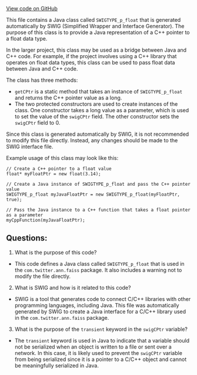 [View code on GitHub](https://github.com/misbahsy/the-algorithm/ann/src/main/java/com/twitter/ann/faiss/swig/SWIGTYPE_p_float.java)

This file contains a Java class called `SWIGTYPE_p_float` that is generated automatically by SWIG (Simplified Wrapper and Interface Generator). The purpose of this class is to provide a Java representation of a C++ pointer to a float data type. 

In the larger project, this class may be used as a bridge between Java and C++ code. For example, if the project involves using a C++ library that operates on float data types, this class can be used to pass float data between Java and C++ code. 

The class has three methods: 
- `getCPtr` is a static method that takes an instance of `SWIGTYPE_p_float` and returns the C++ pointer value as a long. 
- The two protected constructors are used to create instances of the class. One constructor takes a long value as a parameter, which is used to set the value of the `swigCPtr` field. The other constructor sets the `swigCPtr` field to 0. 

Since this class is generated automatically by SWIG, it is not recommended to modify this file directly. Instead, any changes should be made to the SWIG interface file. 

Example usage of this class may look like this: 

```
// Create a C++ pointer to a float value
float* myFloatPtr = new float(3.14);

// Create a Java instance of SWIGTYPE_p_float and pass the C++ pointer value
SWIGTYPE_p_float myJavaFloatPtr = new SWIGTYPE_p_float(myFloatPtr, true);

// Pass the Java instance to a C++ function that takes a float pointer as a parameter
myCppFunction(myJavaFloatPtr);
```
## Questions: 
 1. What is the purpose of this code?
- This code defines a Java class called `SWIGTYPE_p_float` that is used in the `com.twitter.ann.faiss` package. It also includes a warning not to modify the file directly.

2. What is SWIG and how is it related to this code?
- SWIG is a tool that generates code to connect C/C++ libraries with other programming languages, including Java. This file was automatically generated by SWIG to create a Java interface for a C/C++ library used in the `com.twitter.ann.faiss` package.

3. What is the purpose of the `transient` keyword in the `swigCPtr` variable?
- The `transient` keyword is used in Java to indicate that a variable should not be serialized when an object is written to a file or sent over a network. In this case, it is likely used to prevent the `swigCPtr` variable from being serialized since it is a pointer to a C/C++ object and cannot be meaningfully serialized in Java.